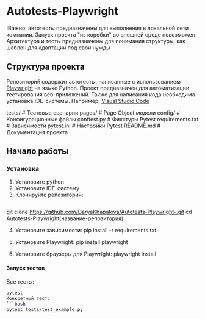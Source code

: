 # Autotests-Playwright 
!Важно: автотесты предназначены для выполнения в локальной сети компании.
Запуск проекта "из коробки" во внешней среде невозможен
Архитектура и тесты предназначены для понимания структуры, как шаблон для адаптации под свои нужды
## Структура проекта
Репозиторий содержит автотесты, написанные с использованием [Playwright](https://playwright.dev/python/) на языке Python. Проект предназначен для автоматизации тестирования веб-приложений.
Также для написания кода необходима установка IDE-системы. Например, [Visual Studio Code](https://code.visualstudio.com/Download)

 tests/ # Тестовые сценарии
 pages/ # Page Object модели
 config/ # Конфигурационные файлы
 conftest.py # Фикстуры Pytest
 requirements.txt # Зависимости
 pytest.ini # Настройки Pytest
 README.md # Документация проекта
## Начало работы 
### Установка 
1. Установите python
2. Установите IDE-систему
3. Клонируйте репозиторий:
   ```bash
git clone https://github.com/DaryaKhapalova/Autotests-Playwright-.git
cd Autotests-Playwright(название-репозитория)

4. Установите зависимости:
pip install -r requirements.txt

6. Установите Playwright:
pip install playwright

7. Установите браузеры для Playwright:
playwright install
#### Запуск тестов
Все тесты:
```bash
pytest
Конкретный тест:
```bash
pytest tests/test_example.py
